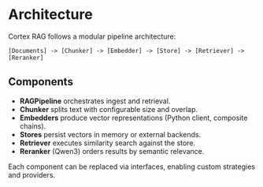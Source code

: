 # Architecture

Cortex RAG follows a modular pipeline architecture:

```
[Documents] -> [Chunker] -> [Embedder] -> [Store] -> [Retriever] -> [Reranker]
```

## Components
- **RAGPipeline** orchestrates ingest and retrieval.
- **Chunker** splits text with configurable size and overlap.
- **Embedders** produce vector representations (Python client, composite chains).
- **Stores** persist vectors in memory or external backends.
- **Retriever** executes similarity search against the store.
- **Reranker** (Qwen3) orders results by semantic relevance.

Each component can be replaced via interfaces, enabling custom strategies and providers.
